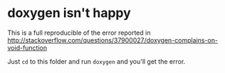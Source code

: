 # doxygen isn't happy

This is a full reproducible of the error reported in http://stackoverflow.com/questions/37900027/doxygen-complains-on-void-function

Just `cd` to this folder and run `doxygen` and you'll get the error.
